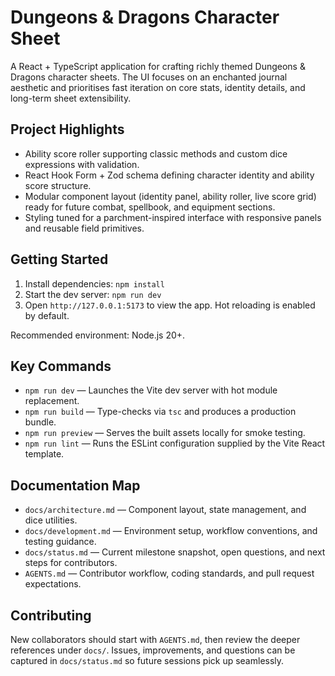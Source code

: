 # Dungeons & Dragons Character Sheet

A React + TypeScript application for crafting richly themed Dungeons & Dragons character sheets. The UI focuses on an enchanted journal aesthetic and prioritises fast iteration on core stats, identity details, and long-term sheet extensibility.

## Project Highlights

- Ability score roller supporting classic methods and custom dice expressions with validation.
- React Hook Form + Zod schema defining character identity and ability score structure.
- Modular component layout (identity panel, ability roller, live score grid) ready for future combat, spellbook, and equipment sections.
- Styling tuned for a parchment-inspired interface with responsive panels and reusable field primitives.

## Getting Started

1. Install dependencies: `npm install`
2. Start the dev server: `npm run dev`
3. Open `http://127.0.0.1:5173` to view the app. Hot reloading is enabled by default.

Recommended environment: Node.js 20+.

## Key Commands

- `npm run dev` — Launches the Vite dev server with hot module replacement.
- `npm run build` — Type-checks via `tsc` and produces a production bundle.
- `npm run preview` — Serves the built assets locally for smoke testing.
- `npm run lint` — Runs the ESLint configuration supplied by the Vite React template.

## Documentation Map

- `docs/architecture.md` — Component layout, state management, and dice utilities.
- `docs/development.md` — Environment setup, workflow conventions, and testing guidance.
- `docs/status.md` — Current milestone snapshot, open questions, and next steps for contributors.
- `AGENTS.md` — Contributor workflow, coding standards, and pull request expectations.

## Contributing

New collaborators should start with `AGENTS.md`, then review the deeper references under `docs/`. Issues, improvements, and questions can be captured in `docs/status.md` so future sessions pick up seamlessly.
